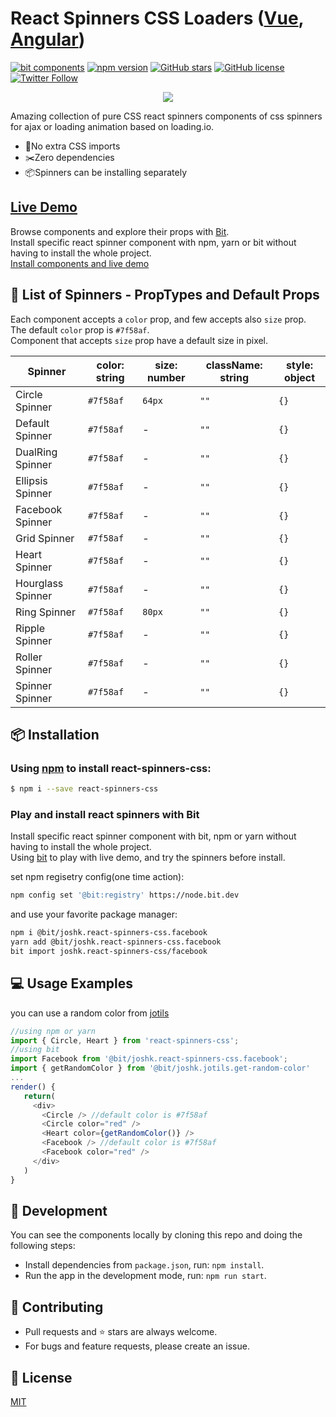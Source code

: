 # React Spinners CSS Loaders ([Vue](https://github.com/JoshK2/vue-spinners-css), [Angular](https://github.com/JoshK2/ng-spinners))
[![bit components](https://img.shields.io/badge/dynamic/json.svg?color=6e3991&label=bit%20components&query=payload.totalComponents&url=https%3A%2F%2Fapi.bit.dev%2Fscope%2Fjoshk%2Freact-spinners-css)](https://bit.dev/joshk/react-spinners-css)
[![npm version](https://badge.fury.io/js/react-spinners-css.svg)](https://www.npmjs.com/package/react-spinners-css)
[![GitHub stars](https://img.shields.io/github/stars/joshk2/react-spinners-css)](https://github.com/JoshK2/react-spinners-css/stargazers)
[![GitHub license](https://img.shields.io/badge/license-MIT-blue.svg)](https://raw.githubusercontent.com/JoshK2/react-spinners-css/master/LICENSE)
[![Twitter Follow](https://img.shields.io/twitter/follow/joshkuttler)](https://twitter.com/JoshKuttler)

<p align="center">
  <a href="https://bit.dev/joshk/react-spinners-css"><img src="https://i.imagesup.co/images2/e5832341d5d3e440221cf80650042792a99e39f7.gif"></a>
</p>

Amazing collection of pure CSS react spinners components of css spinners for ajax or loading animation based on loading.io.  

- 💅No extra CSS imports
- ✂️Zero dependencies  
- 📦Spinners can be installing separately

## [Live Demo](https://bit.dev/joshk/react-spinners-css)

Browse components and explore their props with [Bit](https://bit.dev/joshk/react-spinners-css).  
Install specific react spinner component with npm, yarn or bit without having to install the whole project.  
[Install components and live demo](https://bit.dev/joshk/react-spinners-css)

  
## 🚀 List of Spinners - PropTypes and Default Props

Each component accepts a `color` prop, and few accepts also `size` prop.  
The default `color` prop is `#7f58af`.  
Component that accepts `size` prop have a default size in pixel.

| Spinner          | color: string | size: number  | className: string | style: object |
| ---------------- | ------------  | ------------- | ----------------- | ------------- |
| Circle Spinner   | `#7f58af`     | `64px`        | `""`              | `{}`          |
| Default Spinner  | `#7f58af`     | -             | `""`              | `{}`          |
| DualRing Spinner | `#7f58af`     | -             | `""`              | `{}`          |
| Ellipsis Spinner | `#7f58af`     | -             | `""`              | `{}`          |
| Facebook Spinner | `#7f58af`     | -             | `""`              | `{}`          |
| Grid Spinner     | `#7f58af`     | -             | `""`              | `{}`          |
| Heart Spinner    | `#7f58af`     | -             | `""`              | `{}`          |
| Hourglass Spinner| `#7f58af`     | -             | `""`              | `{}`          |
| Ring Spinner     | `#7f58af`     | `80px`        | `""`              | `{}`          |
| Ripple Spinner   | `#7f58af`     | -             | `""`              | `{}`          |
| Roller Spinner   | `#7f58af`     | -             | `""`              | `{}`          |
| Spinner Spinner  | `#7f58af`     | -             | `""`              | `{}`          |


## 📦 Installation
### Using [npm](https://www.npmjs.com/package/react-spinners-css) to install react-spinners-css:  

```bash
$ npm i --save react-spinners-css
```  

### Play and install react spinners with Bit

Install specific react spinner component with bit, npm or yarn without having to install the whole project.  
Using [bit](https://bit.dev/joshk/react-spinners-css) to play with live demo, and try the spinners before install.

set npm regisetry config(one time action):
```bash
npm config set '@bit:registry' https://node.bit.dev
```
and use your favorite package manager:
```bash
npm i @bit/joshk.react-spinners-css.facebook
yarn add @bit/joshk.react-spinners-css.facebook
bit import joshk.react-spinners-css/facebook 
```  

## 💻 Usage Examples

you can use a random color from [jotils](https://bit.dev/joshk/jotils/get-random-color)  
```javascript
//using npm or yarn
import { Circle, Heart } from 'react-spinners-css';
//using bit
import Facebook from '@bit/joshk.react-spinners-css.facebook';
import { getRandomColor } from '@bit/joshk.jotils.get-random-color'
...
render() {
   return(
     <div>
       <Circle /> //default color is #7f58af
       <Circle color="red" />
       <Heart color={getRandomColor()} />
       <Facebook /> //default color is #7f58af
       <Facebook color="red" />
     </div>
   )
}
```

## 👾 Development
You can see the components locally by cloning this repo and doing the following steps:
- Install dependencies from `package.json`, run: `npm install`.
- Run the app in the development mode, run: `npm run start`.  

## 🙌 Contributing
- Pull requests and ⭐ stars are always welcome.
- For bugs and feature requests, please create an issue.

## 📄 License
[MIT](https://github.com/JoshK2/react-spinners-css/blob/master/LICENSE)